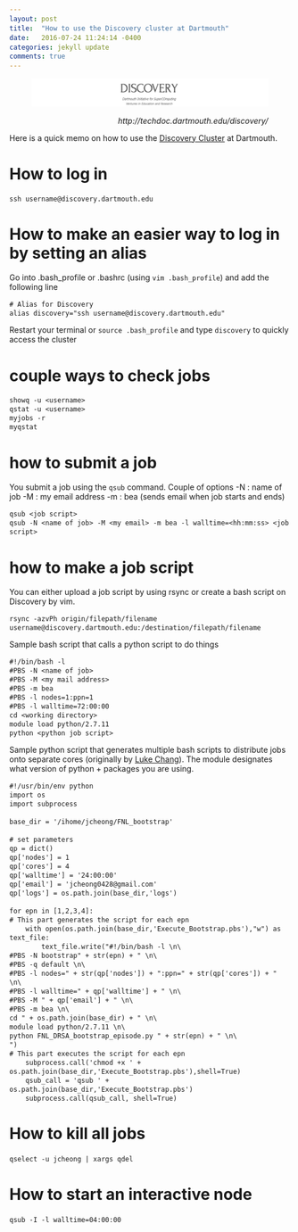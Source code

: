 ```yaml
---
layout: post
title:  "How to use the Discovery cluster at Dartmouth"
date:   2016-07-24 11:24:14 -0400
categories: jekyll update
comments: true
---
```

<figure>
  <img src="/assets/post05/Discovery.png" width="966">
  <figcaption><p align="right"><i>http://techdoc.dartmouth.edu/discovery/</i>
  </p></figcaption>
</figure>

Here is a quick memo on how to use the [Discovery Cluster](http://techdoc.dartmouth.edu/discovery/) at Dartmouth.

# How to log in

```
ssh username@discovery.dartmouth.edu
```

# How to make an easier way to log in by setting an alias
Go into .bash_profile or .bashrc (using ```vim .bash_profile```) and add the following line

```
# Alias for Discovery
alias discovery="ssh username@discovery.dartmouth.edu"
```
Restart your terminal or ```source .bash_profile``` and type ```discovery``` to quickly access the cluster


# couple ways to check jobs  

```
showq -u <username>
qstat -u <username>
myjobs -r
myqstat
```

# how to submit a job  
You submit a job using the ```qsub``` command.
Couple of options
-N : name of job
-M : my email address
-m : bea (sends email when job starts and ends)



```
qsub <job script>
qsub -N <name of job> -M <my email> -m bea -l walltime=<hh:mm:ss> <job script>
```

# how to make a job script
You can either upload a job script by using rsync or create a bash script on Discovery by vim.

```
rsync -azvPh origin/filepath/filename username@discovery.dartmouth.edu:/destination/filepath/filename
```

Sample bash script that calls a python script to do things  

```
#!/bin/bash -l
#PBS -N <name of job>
#PBS -M <my mail address>
#PBS -m bea
#PBS -l nodes=1:ppn=1
#PBS -l walltime=72:00:00
cd <working directory>
module load python/2.7.11
python <python job script>
```

Sample python script that generates multiple bash scripts to distribute jobs onto separate cores (originally by [Luke Chang](cosanlab.com)).
The module designates what version of python + packages you are using.


```
#!/usr/bin/env python
import os
import subprocess

base_dir = '/ihome/jcheong/FNL_bootstrap'

# set parameters
qp = dict()
qp['nodes'] = 1
qp['cores'] = 4
qp['walltime'] = '24:00:00'
qp['email'] = 'jcheong0428@gmail.com'
qp['logs'] = os.path.join(base_dir,'logs')

for epn in [1,2,3,4]:
# This part generates the script for each epn
    with open(os.path.join(base_dir,'Execute_Bootstrap.pbs'),"w") as text_file:
        text_file.write("#!/bin/bash -l \n\
#PBS -N bootstrap" + str(epn) + " \n\
#PBS -q default \n\
#PBS -l nodes=" + str(qp['nodes']) + ":ppn=" + str(qp['cores']) + " \n\
#PBS -l walltime=" + qp['walltime'] + " \n\
#PBS -M " + qp['email'] + " \n\
#PBS -m bea \n\
cd " + os.path.join(base_dir) + " \n\
module load python/2.7.11 \n\
python FNL_DRSA_bootstrap_episode.py " + str(epn) + " \n\
")
# This part executes the script for each epn
    subprocess.call('chmod +x ' + os.path.join(base_dir,'Execute_Bootstrap.pbs'),shell=True)
    qsub_call = 'qsub ' + os.path.join(base_dir,'Execute_Bootstrap.pbs')
    subprocess.call(qsub_call, shell=True)

```

# How to kill all jobs
```qselect -u jcheong | xargs qdel```

# How to start an interactive node
```qsub -I -l walltime=04:00:00```
